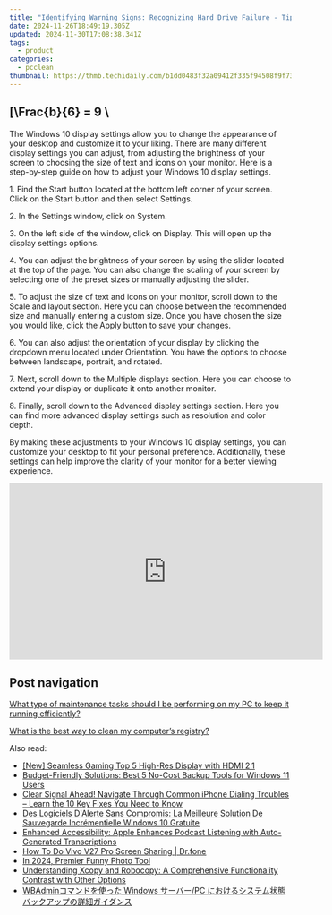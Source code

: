 ```yaml
---
title: "Identifying Warning Signs: Recognizing Hard Drive Failure - Tips From YL Computing"
date: 2024-11-26T18:49:19.305Z
updated: 2024-11-30T17:08:38.341Z
tags:
  - product
categories:
  - pcclean
thumbnail: https://thmb.techidaily.com/b1dd0483f32a09412f335f94508f9f7301d5aa196fe907bac96fdd29e9d8162d.png
---
```


## \[\Frac{b}{6} = 9 \

The Windows 10 display settings allow you to change the appearance of your desktop and customize it to your liking. There are many different display settings you can adjust, from adjusting the brightness of your screen to choosing the size of text and icons on your monitor. Here is a step-by-step guide on how to adjust your Windows 10 display settings. 

1\. Find the Start button located at the bottom left corner of your screen. Click on the Start button and then select Settings.

2\. In the Settings window, click on System.

3\. On the left side of the window, click on Display. This will open up the display settings options. 

4\. You can adjust the brightness of your screen by using the slider located at the top of the page. You can also change the scaling of your screen by selecting one of the preset sizes or manually adjusting the slider.

5\. To adjust the size of text and icons on your monitor, scroll down to the Scale and layout section. Here you can choose between the recommended size and manually entering a custom size. Once you have chosen the size you would like, click the Apply button to save your changes.

6\. You can also adjust the orientation of your display by clicking the dropdown menu located under Orientation. You have the options to choose between landscape, portrait, and rotated.

7\. Next, scroll down to the Multiple displays section. Here you can choose to extend your display or duplicate it onto another monitor.

8\. Finally, scroll down to the Advanced display settings section. Here you can find more advanced display settings such as resolution and color depth. 

By making these adjustments to your Windows 10 display settings, you can customize your desktop to fit your personal preference. Additionally, these settings can help improve the clarity of your monitor for a better viewing experience.

<!-- affiliate ads begin -->
<iframe width="560" height="315" src="https://www.youtube.com/embed/ZLb1ViO4WR8?si=g_aiHGNCd7eAvmDM" title="YouTube video player" frameborder="0" allow="accelerometer; autoplay; clipboard-write; encrypted-media; gyroscope; picture-in-picture; web-share" referrerpolicy="strict-origin-when-cross-origin" allowfullscreen></iframe>
<!-- affiliate ads end -->

## Post navigation

[What type of maintenance tasks should I be performing on my PC to keep it running efficiently?](https://tools.techidaily.com/pcclean/products/)

[What is the best way to clean my computer’s registry?](https://tools.techidaily.com/pcclean/products/)

<ins class="adsbygoogle"
     style="display:block"
     data-ad-format="autorelaxed"
     data-ad-client="ca-pub-7571918770474297"
     data-ad-slot="1223367746"></ins>

<ins class="adsbygoogle"
     style="display:block"
     data-ad-client="ca-pub-7571918770474297"
     data-ad-slot="8358498916"
     data-ad-format="auto"
     data-full-width-responsive="true"></ins>

<span class="atpl-alsoreadstyle">Also read:</span>
<div><ul>
<li><a href="https://screen-capture.techidaily.com/new-seamless-gaming-top-5-high-res-display-with-hdmi-21/"><u>[New] Seamless Gaming Top 5 High-Res Display with HDMI 2.1</u></a></li>
<li><a href="https://win-hot.techidaily.com/budget-friendly-solutions-best-5-no-cost-backup-tools-for-windows-11-users/"><u>Budget-Friendly Solutions: Best 5 No-Cost Backup Tools for Windows 11 Users</u></a></li>
<li><a href="https://fox-that.techidaily.com/clear-signal-ahead-navigate-through-common-iphone-dialing-troubles-learn-the-10-key-fixes-you-need-to-know/"><u>Clear Signal Ahead! Navigate Through Common iPhone Dialing Troubles – Learn the 10 Key Fixes You Need to Know</u></a></li>
<li><a href="https://win-hot.techidaily.com/des-logiciels-dalerte-sans-compromis-la-meilleure-solution-de-sauvegarde-incrementielle-windows-10-gratuite/"><u>Des Logiciels D'Alerte Sans Compromis: La Meilleure Solution De Sauvegarde Incrémentielle Windows 10 Gratuite</u></a></li>
<li><a href="https://tech-savvy.techidaily.com/enhanced-accessibility-apple-enhances-podcast-listening-with-auto-generated-transcriptions/"><u>Enhanced Accessibility: Apple Enhances Podcast Listening with Auto-Generated Transcriptions</u></a></li>
<li><a href="https://screen-mirror.techidaily.com/how-to-do-vivo-v27-pro-screen-sharing-drfone-by-drfone-android/"><u>How To Do Vivo V27 Pro Screen Sharing | Dr.fone</u></a></li>
<li><a href="https://vp-tips.techidaily.com/in-2024-premier-funny-photo-tool/"><u>In 2024, Premier Funny Photo Tool</u></a></li>
<li><a href="https://win-hot.techidaily.com/understanding-xcopy-and-robocopy-a-comprehensive-functionality-contrast-with-other-options/"><u>Understanding Xcopy and Robocopy: A Comprehensive Functionality Contrast with Other Options</u></a></li>
<li><a href="https://win-hot.techidaily.com/wbadmin-windows-pc/"><u>WBAdminコマンドを使った Windows サーバー/PC におけるシステム状態バックアップの詳細ガイダンス</u></a></li>
</ul></div>

